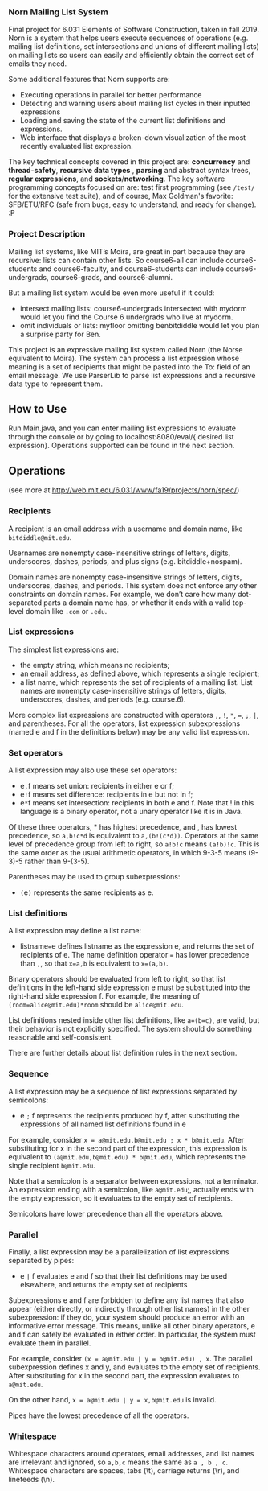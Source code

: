 ### Norn Mailing List System

Final project for 6.031 Elements of Software Construction, taken in fall 2019. Norn is a system that helps users execute sequences of operations (e.g. mailing list definitions, set intersections and unions of different mailing lists) on mailing lists so users can easily and efficiently obtain the correct set of emails they need. 

Some additional features that Norn supports are: 
- Executing operations in parallel for better performance
- Detecting and warning users about mailing list cycles in their inputted expressions
- Loading and saving the state of the current list definitions and expressions. 
- Web interface that displays a broken-down visualization of the most recently evaluated list expression.

The key technical concepts covered in this project are: **concurrency** and **thread-safety**, **recursive data types** , **parsing** and abstract syntax trees, **regular expressions**, and **sockets**/**networking**. The key software programming concepts focused on are: test first programming (see `/test/` for the extensive test suite), and of course, Max Goldman's favorite: SFB/ETU/RFC (safe from bugs, easy to understand, and ready for change). :P

### Project Description

Mailing list systems, like MIT’s Moira, are great in part because they are recursive: lists can contain other lists. So course6-all can include course6-students and course6-faculty, and course6-students can include course6-undergrads, course6-grads, and course6-alumni.

But a mailing list system would be even more useful if it could:

- intersect mailing lists: course6-undergrads intersected with mydorm would let you find the Course 6 undergrads who live at mydorm.
- omit individuals or lists: myfloor omitting benbitdiddle would let you plan a surprise party for Ben.

This project is an expressive mailing list system called Norn (the Norse equivalent to Moira). The system can process a list expression whose meaning is a set of recipients that might be pasted into the To: field of an email message. We use ParserLib to parse list expressions and a recursive data type to represent them.


## How to Use

Run Main.java, and you can enter mailing list expressions to evaluate through the console or by going to localhost:8080/eval/{ desired list expression}. Operations supported can be found in the next section.

## Operations
(see more at http://web.mit.edu/6.031/www/fa19/projects/norn/spec/)

### Recipients
A recipient is an email address with a username and domain name, like `bitdiddle@mit.edu`.

Usernames are nonempty case-insensitive strings of letters, digits, underscores, dashes, periods, and plus signs (e.g. bitdiddle+nospam).

Domain names are nonempty case-insensitive strings of letters, digits, underscores, dashes, and periods. This system does not enforce any other constraints on domain names. For example, we don’t care how many dot-separated parts a domain name has, or whether it ends with a valid top-level domain like `.com` or `.edu`.

### List expressions
The simplest list expressions are:
- the empty string, which means no recipients;
- an email address, as defined above, which represents a single recipient;
- a list name, which represents the set of recipients of a mailing list.
List names are nonempty case-insensitive strings of letters, digits, underscores, dashes, and periods (e.g. course.6).

More complex list expressions are constructed with operators `,`, `!`, `*`, `=`, `;`, `|`, and parentheses. For all the operators, list expression subexpressions (named e and f in the definitions below) may be any valid list expression.

### Set operators
A list expression may also use these set operators:

- e`,`f means set union: recipients in either e or f;
- e`!`f means set difference: recipients in e but not in f;
- e`*`f means set intersection: recipients in both e and f.
Note that ! in this language is a binary operator, not a unary operator like it is in Java.

Of these three operators, * has highest precedence, and , has lowest precedence, so `a,b!c*d` is equivalent to `a,(b!(c*d))`. Operators at the same level of precedence group from left to right, so `a!b!c` means `(a!b)!c`. This is the same order as the usual arithmetic operators, in which 9-3-5 means (9-3)-5 rather than 9-(3-5).

Parentheses may be used to group subexpressions:

- `(`e`)` represents the same recipients as e.

### List definitions
A list expression may define a list name:

- listname`=`e defines listname as the expression e, and returns the set of recipients of e.
The name definition operator `=` has lower precedence than `,`, so that `x=a,b` is equivalent to `x=(a,b)`.

Binary operators should be evaluated from left to right, so that list definitions in the left-hand side expression e must be substituted into the right-hand side expression f. For example, the meaning of `(room=alice@mit.edu)*room` should be `alice@mit.edu`.

List definitions nested inside other list definitions, like `a=(b=c)`, are valid, but their behavior is not explicitly specified. The system should do something reasonable and self-consistent.

There are further details about list definition rules in the next section.

### Sequence
A list expression may be a sequence of list expressions separated by semicolons:

- e `;` f represents the recipients produced by f, after substituting the expressions of all named list definitions found in e

For example, consider `x = a@mit.edu,b@mit.edu ; x * b@mit.edu`. After substituting for x in the second part of the expression, this expression is equivalent to `(a@mit.edu,b@mit.edu) * b@mit.edu`, which represents the single recipient `b@mit.edu`.

Note that a semicolon is a separator between expressions, not a terminator. An expression ending with a semicolon, like `a@mit.edu`;, actually ends with the empty expression, so it evaluates to the empty set of recipients.

Semicolons have lower precedence than all the operators above.

### Parallel
Finally, a list expression may be a parallelization of list expressions separated by pipes:

- e `|` f evaluates e and f so that their list definitions may be used elsewhere, and returns the empty set of recipients

Subexpressions e and f are forbidden to define any list names that also appear (either directly, or indirectly through other list names) in the other subexpression: if they do, your system should produce an error with an informative error message. This means, unlike all other binary operators, e and f can safely be evaluated in either order. In particular, the system must evaluate them in parallel.

For example, consider `(x = a@mit.edu | y = b@mit.edu) , x`. The parallel subexpression defines x and y, and evaluates to the empty set of recipients. After substituting for x in the second part, the expression evaluates to `a@mit.edu`.

On the other hand, `x = a@mit.edu | y = x,b@mit.edu` is invalid.

Pipes have the lowest precedence of all the operators.

### Whitespace
Whitespace characters around operators, email addresses, and list names are irrelevant and ignored, so `a,b,c` means the same as `a , b , c`. Whitespace characters are spaces, tabs (\t), carriage returns (\r), and linefeeds (\n).
